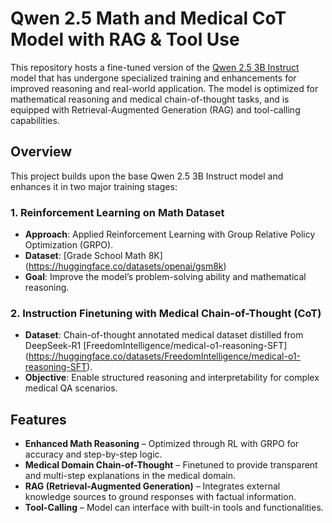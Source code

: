 # Qwen 2.5 Math and Medical CoT Model with RAG & Tool Use

This repository hosts a fine-tuned version of the [Qwen 2.5 3B Instruct](https://huggingface.co/Qwen) model that has undergone specialized training and enhancements for improved reasoning and real-world application. The model is optimized for mathematical reasoning and medical chain-of-thought tasks, and is equipped with Retrieval-Augmented Generation (RAG) and tool-calling capabilities.

## Overview

This project builds upon the base Qwen 2.5 3B Instruct model and enhances it in two major training stages:

### 1. Reinforcement Learning on Math Dataset
- **Approach**: Applied Reinforcement Learning with Group Relative Policy Optimization (GRPO).
- **Dataset**: [Grade School Math 8K] (https://huggingface.co/datasets/openai/gsm8k)
- **Goal**: Improve the model’s problem-solving ability and mathematical reasoning.

### 2. Instruction Finetuning with Medical Chain-of-Thought (CoT)
- **Dataset**: Chain-of-thought annotated medical dataset distilled from DeepSeek-R1 [FreedomIntelligence/medical-o1-reasoning-SFT] (https://huggingface.co/datasets/FreedomIntelligence/medical-o1-reasoning-SFT).
- **Objective**: Enable structured reasoning and interpretability for complex medical QA scenarios.

## Features

- **Enhanced Math Reasoning** – Optimized through RL with GRPO for accuracy and step-by-step logic.
- **Medical Domain Chain-of-Thought** – Finetuned to provide transparent and multi-step explanations in the medical domain.
- **RAG (Retrieval-Augmented Generation)** – Integrates external knowledge sources to ground responses with factual information.
- **Tool-Calling** – Model can interface with built-in tools and functionalities.

